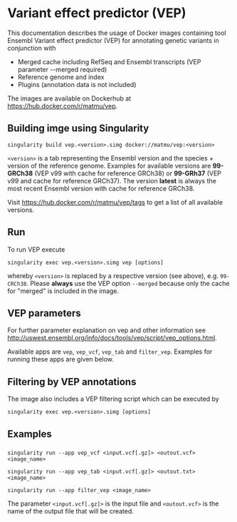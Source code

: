 # Variant effect predictor (VEP)
This documentation describes the usage of Docker images containing tool Ensembl Variant effect predictor (VEP) for annotating genetic variants in conjunction with

* Merged cache including RefSeq and Ensembl transcripts (VEP parameter --merged required)
* Reference genome and index
* Plugins (annotation data is not included)

The images are available on Dockerhub at https://hub.docker.com/r/matmu/vep.


## Building imge using Singularity
```
singularity build vep.<version>.simg docker://matmu/vep:<version>
```

`<version>` is a tab representing the Ensembl version and the species + version of the reference genome. Examples for available versions are **99-GRCh38** (VEP v99 with cache for reference GRCh38) or **99-GRh37** (VEP v99 and cache for reference GRCh37). The version **latest** is always the most recent Ensembl version with cache for reference GRCh38. 

Visit https://hub.docker.com/r/matmu/vep/tags to get a list of all available versions.


## Run
To run VEP execute
```
singularity exec vep.<version>.simg vep [options]
```
whereby `<version>` is replaced by a respective version (see above), e.g. `99-CRCh38`. Please **always** use the VEP option `--merged` because only the cache for "merged" is included in the image. 


## VEP parameters
For further parameter explanation on vep and other information see http://uswest.ensembl.org/info/docs/tools/vep/script/vep_options.html.

Available apps are `vep`, `vep_vcf`, `vep_tab` and `filter_vep`. Examples for running these apps are given below.


## Filtering by VEP annotations
The image also includes a VEP filtering script which can be executed by
```
singularity exec vep.<version>.simg [options]
```


## Examples

### 



```singularity run --app vep_vcf <input.vcf[.gz]> <outout.vcf> <image_name>```

```singularity run --app vep_tab <input.vcf[.gz]> <outout.txt> <image_name>```

```singularity run --app filter_vep <image_name>```

The parameter `<input.vcf[.gz]>` is the input file and `<outout.vcf>` is the name of the output file that will be created.
